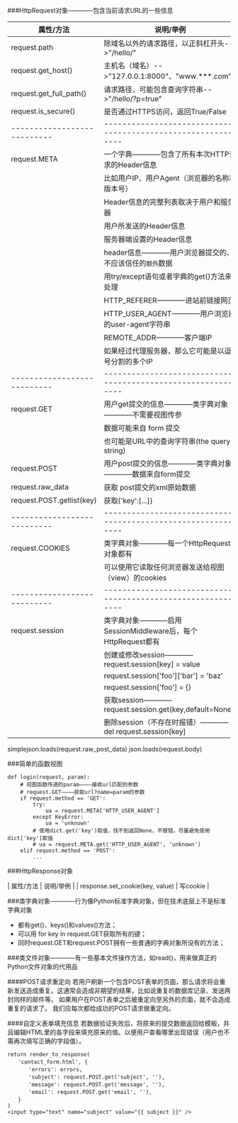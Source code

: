 ###HttpRequest对象————包含当前请求URL的一些信息

|         属性/方法         |                         说明/举例                          |
|---------------------------|------------------------------------------------------------|
| request.path              | 除域名以外的请求路径，以正斜杠开头-->"/hello/"             |
| request.get_host()        | 主机名（域名）-->"127.0.0.1:8000"、"www.***.com"           |
| request.get_full_path()   | 请求路径，可能包含查询字符串-->"/hello/?p=true"            |
| request.is_secure()       | 是否通过HTTPS访问，返回True/False                          |
|---------------------------|------------------------------------------------------------|
| request.META              | 一个字典————包含了所有本次HTTP请求的Header信息             |
|                           | 比如用户IP、用户Agent（浏览器的名称和版本号）              |
|                           | Header信息的完整列表取决于用户和服务器                     |
|                           | 用户所发送的Header信息                                     |
|                           | 服务器端设置的Header信息                                   |
|                           | header信息————用户浏览器提交的、不应该信任的`额外`数据     |
|                           | 用try/except语句或者字典的get()方法来处理                  |
|                           | HTTP_REFERER————进站前链接网页                             |
|                           | HTTP_USER_AGENT————用户浏览器的user-agent字符串            |
|                           | REMOTE_ADDR————客户端IP                                    |
|                           | 如果经过代理服务器，那么它可能是以逗号分割的多个IP         |
|---------------------------|------------------------------------------------------------|
| request.GET               | 用户get提交的信息————类字典对象————不需要视图传参          |
|                           | 数据可能来自 form 提交                                     |
|                           | 也可能是URL中的查询字符串(the query string)                |
| request.POST              | 用户post提交的信息————类字典对象————数据来自form提交       |
| request.raw_data          | 获取 post提交的xml原始数据                                 |
| request.POST.getlist(key) | 获取{'key':[...]}                                          |
|---------------------------|------------------------------------------------------------|
| request.COOKIES           | 类字典对象————每一个HttpRequest对象都有                    |
|                           | 可以使用它读取任何浏览器发送给视图（view）的cookies        |
|---------------------------|------------------------------------------------------------|
| request.session           | 类字典对象————启用SessionMiddleware后，每个HttpRequest都有 |
|                           | 创建或修改session————request.session[key] = value          |
|                           | request.session['foo']['bar'] = 'baz'                      |
|                           | request.session['foo'] = {}                                |
|                           | 获取session————request.session.get(key,default=None)       |
|                           | 删除session（不存在时报错）————del request.session[key]    |

simplejson.loads(request.raw_post_data)
json.loads(request.body)

###简单的函数视图
```
def login(request, param):
    # 视图函数传递的param————接收url匹配的参数
    # request.GET————获取url?name=param的参数
    if request.method == 'GET':
        try:
            ua = request.META['HTTP_USER_AGENT']
        except KeyError:
            ua = 'unknown'
        # 使用dict.get('key')取值，找不到返回None，不报错，尽量避免使用dict['key']取值
        # ua = request.META.get('HTTP_USER_AGENT', 'unknown')
    elif request.method == 'POST':
        ...
```

###HttpResponse对象

| 属性/方法                       | 说明/举例 |
| response.set_cookie(key, value) | 写cookie  |

###类字典对象————行为像Python标准字典对象，但在技术底层上不是标准字典对象
- 都有get()、keys()和values()方法；
- 可以用 for key in request.GET获取所有的键；
- 同时request.GET和request.POST拥有一些普通的字典对象所没有的方法；

###类文件对象————有一些基本文件操作方法，如read()，用来做真正的Python文件对象的代用品

####POST请求重定向
若用户刷新一个包含POST表单的页面，那么请求将会重新发送造成重复。这通常会造成非期望的结果，比如说重复的数据库记录、发送两封同样的邮件等。 如果用户在POST表单之后被重定向至另外的页面，就不会造成重复的请求了。
我们应每次都给成功的POST请求做重定向。

####自定义表单填充信息
若数据验证失败后，将原来的提交数据返回给模板，并且编辑HTML里的各字段来填充原来的值。以便用户查看哪里出现错误（用户也不需再次填写正确的字段值）。
```
return render_to_response(
　　'contact_form.html', {
　　　　'errors': errors,
　　　　'subject': request.POST.get('subject', ''),
　　　　'message': request.POST.get('message', ''),
　　　　'email': request.POST.get('email', ''),
　　}
)
<input type="text" name="subject" value="{{ subject }}" />
```